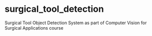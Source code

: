 # surgical_tool_detection
Surgical Tool Object Detection System as part of Computer Vision for Surgical Applications course
